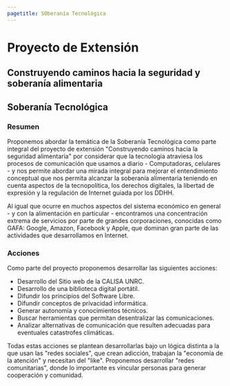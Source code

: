 ```yaml
---
pagetitle: SOberanía Tecnológica
---
```


# Proyecto de Extensión
## Construyendo caminos hacia la seguridad y soberanía alimentaria

## Soberanía Tecnológica

### Resumen

Proponemos abordar la temática de la Soberanía Tecnológica como parte integral del proyecto de extensión "Construyendo caminos hacia la seguridad alimentaria" por considerar que la tecnología atraviesa los procesos de comunicación que usamos a diario - Computadoras, celulares - y nos permite abordar una mirada integral para mejorar el entendimiento conceptual que nos permita alcanzar la soberanía alimentaria teniendo en cuenta aspectos de la tecnopolítica, los derechos digitales, la libertad de expresión y la regulación de Internet guiada por los DDHH.

Al igual que ocurre en muchos aspectos del sistema económico en general - y con la alimentación en particular - encontramos una concentración extrema de servicios por parte de grandes corporaciones, conocidas como GAFA: Google, Amazon, Facebook y Apple, que dominan gran parte de las actividades que desarrollamos en Internet.

### Acciones

Como parte del proyecto proponemos desarrollar las siguientes acciones:

- Desarrollo del Sitio web de la CALISA UNRC.
- Desarrollo de una biblioteca digital portátil.
- Difundir los principios del Software Libre.
- Difundir conceptos de privacidad informática.
- Generar autonomía y conocimientos técnicos.
- Buscar herramientas que permitan desentralizar las comunicaciones.
- Analizar alternativas de comunicación que resulten adecuadas para eventuales catastrofes climáticas.

Todas estas acciones se plantean desarrollarlas bajo un lógica distinta a la que usan las "redes sociales", que crean adicción, trabajan la "economía de la atención" y necesitan del "like". Proponemos desarrollar "redes comunitarias", donde lo importante es vincular personas para generar cooperación y comunidad.
